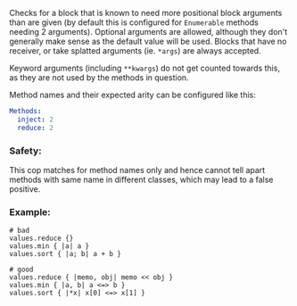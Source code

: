 Checks for a block that is known to need more positional
block arguments than are given (by default this is configured for
`Enumerable` methods needing 2 arguments). Optional arguments are allowed,
although they don't generally make sense as the default value will
be used. Blocks that have no receiver, or take splatted arguments
(ie. `*args`) are always accepted.

Keyword arguments (including `**kwargs`) do not get counted towards
this, as they are not used by the methods in question.

Method names and their expected arity can be configured like this:

```yaml
Methods:
  inject: 2
  reduce: 2
```

### Safety:

 This cop matches for method names only and hence cannot tell apart
 methods with same name in different classes, which may lead to a
 false positive.

### Example:
    # bad
    values.reduce {}
    values.min { |a| a }
    values.sort { |a; b| a + b }

    # good
    values.reduce { |memo, obj| memo << obj }
    values.min { |a, b| a <=> b }
    values.sort { |*x| x[0] <=> x[1] }
